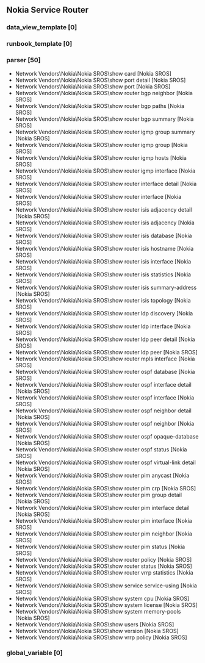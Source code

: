 ## Nokia Service Router
### data_view_template [0]


### runbook_template [0]


### parser [50]
* Network Vendors\Nokia\Nokia SROS\show card [Nokia SROS]
* Network Vendors\Nokia\Nokia SROS\show port detail [Nokia SROS]
* Network Vendors\Nokia\Nokia SROS\show port [Nokia SROS]
* Network Vendors\Nokia\Nokia SROS\show router bgp neighbor [Nokia SROS]
* Network Vendors\Nokia\Nokia SROS\show router bgp paths [Nokia SROS]
* Network Vendors\Nokia\Nokia SROS\show router bgp summary [Nokia SROS]
* Network Vendors\Nokia\Nokia SROS\show router igmp group summary [Nokia SROS]
* Network Vendors\Nokia\Nokia SROS\show router igmp group [Nokia SROS]
* Network Vendors\Nokia\Nokia SROS\show router igmp hosts [Nokia SROS]
* Network Vendors\Nokia\Nokia SROS\show router igmp interface [Nokia SROS]
* Network Vendors\Nokia\Nokia SROS\show router interface detail [Nokia SROS]
* Network Vendors\Nokia\Nokia SROS\show router interface [Nokia SROS]
* Network Vendors\Nokia\Nokia SROS\show router isis adjacency detail [Nokia SROS]
* Network Vendors\Nokia\Nokia SROS\show router isis adjacency [Nokia SROS]
* Network Vendors\Nokia\Nokia SROS\show router isis database [Nokia SROS]
* Network Vendors\Nokia\Nokia SROS\show router isis hostname [Nokia SROS]
* Network Vendors\Nokia\Nokia SROS\show router isis interface [Nokia SROS]
* Network Vendors\Nokia\Nokia SROS\show router isis statistics [Nokia SROS]
* Network Vendors\Nokia\Nokia SROS\show router isis summary-address [Nokia SROS]
* Network Vendors\Nokia\Nokia SROS\show router isis topology [Nokia SROS]
* Network Vendors\Nokia\Nokia SROS\show router ldp discovery [Nokia SROS]
* Network Vendors\Nokia\Nokia SROS\show router ldp interface [Nokia SROS]
* Network Vendors\Nokia\Nokia SROS\show router ldp peer detail [Nokia SROS]
* Network Vendors\Nokia\Nokia SROS\show router ldp peer [Nokia SROS]
* Network Vendors\Nokia\Nokia SROS\show router mpls interface [Nokia SROS]
* Network Vendors\Nokia\Nokia SROS\show router ospf database [Nokia SROS]
* Network Vendors\Nokia\Nokia SROS\show router ospf interface detail [Nokia SROS]
* Network Vendors\Nokia\Nokia SROS\show router ospf interface [Nokia SROS]
* Network Vendors\Nokia\Nokia SROS\show router ospf neighbor detail [Nokia SROS]
* Network Vendors\Nokia\Nokia SROS\show router ospf neighbor [Nokia SROS]
* Network Vendors\Nokia\Nokia SROS\show router ospf opaque-database [Nokia SROS]
* Network Vendors\Nokia\Nokia SROS\show router ospf status [Nokia SROS]
* Network Vendors\Nokia\Nokia SROS\show router ospf virtual-link detail [Nokia SROS]
* Network Vendors\Nokia\Nokia SROS\show router pim anycast [Nokia SROS]
* Network Vendors\Nokia\Nokia SROS\show router pim crp [Nokia SROS]
* Network Vendors\Nokia\Nokia SROS\show router pim group detail [Nokia SROS]
* Network Vendors\Nokia\Nokia SROS\show router pim interface detail [Nokia SROS]
* Network Vendors\Nokia\Nokia SROS\show router pim interface [Nokia SROS]
* Network Vendors\Nokia\Nokia SROS\show router pim neighbor [Nokia SROS]
* Network Vendors\Nokia\Nokia SROS\show router pim status [Nokia SROS]
* Network Vendors\Nokia\Nokia SROS\show router policy [Nokia SROS]
* Network Vendors\Nokia\Nokia SROS\show router status [Nokia SROS]
* Network Vendors\Nokia\Nokia SROS\show router vrrp statistics [Nokia SROS]
* Network Vendors\Nokia\Nokia SROS\show service service-using [Nokia SROS]
* Network Vendors\Nokia\Nokia SROS\show system cpu [Nokia SROS]
* Network Vendors\Nokia\Nokia SROS\show system license [Nokia SROS]
* Network Vendors\Nokia\Nokia SROS\show system memory-pools [Nokia SROS]
* Network Vendors\Nokia\Nokia SROS\show users [Nokia SROS]
* Network Vendors\Nokia\Nokia SROS\show version [Nokia SROS]
* Network Vendors\Nokia\Nokia SROS\show vrrp policy [Nokia SROS]

### global_variable [0]